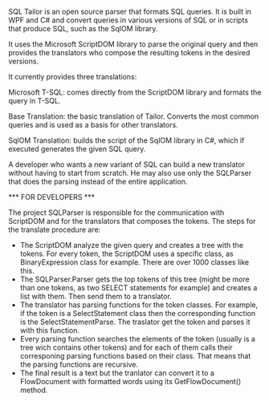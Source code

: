 SQL Tailor is an open source parser that formats SQL queries. It is built in WPF and C# and convert queries in various versions of SQL or in scripts that produce SQL, such as the SqlOM library.

It uses the Microsoft ScriptDOM library to parse the original query and then provides the translators who compose the resulting tokens in the desired versions.

It currently provides three translations:

Microsoft T-SQL: comes directly from the ScriptDOM library and formats the query in T-SQL.

Base Translation: the basic translation of Tailor. Converts the most common queries and is used as a basis for other translators.

SqlOM Translation: builds the script of the SqlOM library in C#, which if executed generates the given SQL query.

A developer who wants a new variant of SQL can build a new translator without having to start from scratch. He may also use only the SQLParser that does the parsing instead of the entire application.


*** FOR DEVELOPERS ***

The project SQLParser is responsible for the communication with ScriptDOM and for the translators that composes the tokens. The steps for the translate procedure are:

- The ScriptDOM analyze the given query and creates a tree with the tokens. For every token, the ScriptDOM uses a specific class, as BinaryExpression class for example. There are over 1000 classes like this.
- The SQLParser.Parser gets the top tokens of this tree (might be more than one tokens, as two SELECT statements for example) and creates a list with them. Then send them to a translator.
- The translator has parsing functions for the token classes. For example, if the token is a SelectStatement class then the corresponding function is the SelectStatementParse. The traslator get the token and parses it with this function.
- Every parsing function searches the elements of the token (usually is a tree wich contains other tokens) and for each of them calls their corresponing parsing functions based on their class. That means that the parsing functions are recursive.
- The final result is a text but the tranlator can convert it to a FlowDocument with formatted words using its GetFlowDocument() method.
